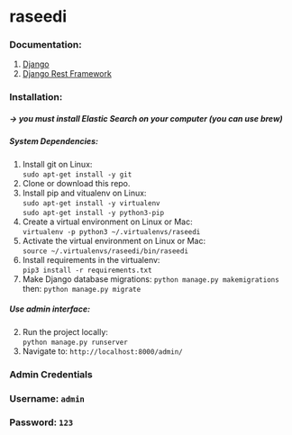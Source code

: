 
# raseedi
### Documentation:

1. [Django](https://docs.djangoproject.com/en/2.0/releases/2.0/)
2. [Django Rest Framework](https://www.django-rest-framework.org/)

### Installation:

##### -> you must install Elastic Search on your computer (you can use brew)

##### System Dependencies:

1. Install git on Linux:  
`sudo apt-get install -y git`
2. Clone or download this repo.
3. Install pip and vitualenv on Linux:  
`sudo apt-get install -y virtualenv`  
`sudo apt-get install -y python3-pip`
4. Create a virtual environment on Linux or Mac:  
`virtualenv -p python3 ~/.virtualenvs/raseedi`
5. Activate the virtual environment on Linux or Mac:  
`source ~/.virtualenvs/raseedi/bin/raseedi`
6. Install requirements in the virtualenv:  
`pip3 install -r requirements.txt`
7. Make Django database migrations:
`python manage.py makemigrations`  
then: `python manage.py migrate`

##### Use admin interface:
2. Run the project locally:  
`python manage.py runserver`
3. Navigate to: `http://localhost:8000/admin/`
 

### Admin Credentials
### Username: `admin`  
### Password: `123` 


